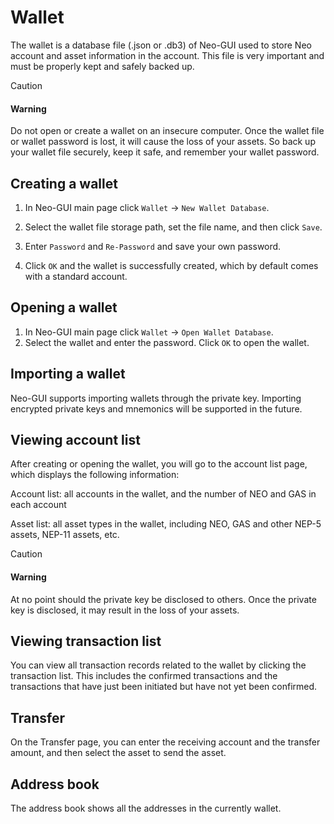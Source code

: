 # Wallet

The wallet is a database file (.json or .db3) of Neo-GUI used to store Neo account and asset information in the account. This file is very important and must be properly kept and safely backed up.

> [!CAUTION]
>
> #### Warning
>
> Do not open or create a wallet on an insecure computer. Once the wallet file or wallet password is lost, it will cause the loss of your assets. So back up your wallet file securely, keep it safe, and remember your wallet password.

## Creating a wallet

1. In Neo-GUI main page click `Wallet` -> `New Wallet Database`.

2. Select the wallet file storage path, set the file name, and then click `Save`.

3. Enter `Password` and `Re-Password` and save your own password.

4. Click `OK` and the wallet is successfully created, which by default comes with a standard account.

## Opening a wallet

1. In Neo-GUI main page click `Wallet` -> `Open Wallet Database`.
2. Select the wallet and enter the password. Click `OK` to open the wallet.

## Importing a wallet

Neo-GUI supports importing wallets through the private key. Importing encrypted private keys and mnemonics will be supported in the future.

## Viewing account list

After creating or opening the wallet, you will go to the account list page, which displays the following information:

Account list: all accounts in the wallet, and the number of NEO and GAS in each account

Asset list: all asset types in the wallet, including NEO, GAS and other NEP-5 assets, NEP-11 assets, etc.

> [!CAUTION]
>
> #### Warning
>
> At no point should the private key be disclosed to others. Once the private key is disclosed, it may result in the loss of your assets.

## Viewing transaction list

You can view all transaction records related to the wallet by clicking the transaction list. This includes the confirmed transactions and the transactions that have just been initiated but have not yet been confirmed.

## Transfer

On the Transfer page, you can enter the receiving account and the transfer amount, and then select the asset to send the asset.

## Address book

The address book shows all the addresses in the currently wallet.
